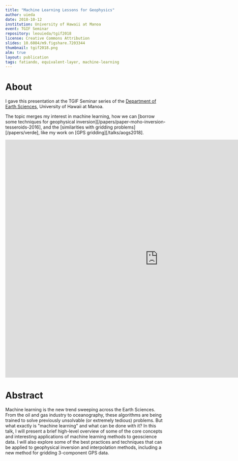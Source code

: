 ```yaml
---
title: "Machine Learning Lessons for Geophysics"
author: uieda
date: 2018-10-12
institution: University of Hawaii at Manoa
event: TGIF Seminar
repository: leouieda/tgif2018
license: Creative Commons Attribution
slides: 10.6084/m9.figshare.7203344
thumbnail: tgif2018.png
alm: true
layout: publication
tags: fatiando, equivalent-layer, machine-learning
---
```


# About

I gave this presentation at the TGIF Seminar series of the
[Department of Earth Sciences](http://www.soest.hawaii.edu/GG/index.html), University of
Hawaii at Manoa.

The topic merges my interest in machine learning, how we can
[borrow some techniques for geophysical inversion][/papers/paper-moho-inversion-tesseroids-2016],
and the [similarities with gridding problems][/papers/verde], like my work on
[GPS gridding][/talks/aogs2018].

<div class="embed-responsive embed-responsive-4by3">
<iframe src="https://docs.google.com/presentation/d/e/2PACX-1vTHp4JMV4808ozoUo9GEI-wdn417NJNG-W7wo6wyzXQ76mhUkOjAqFXNf2Jl9Ba_g-hrVqX_388XY0z/embed?start=false&loop=false&delayms=60000" frameborder="0" width="960" height="749" allowfullscreen="true" mozallowfullscreen="true" webkitallowfullscreen="true"></iframe>
</div>


# Abstract

Machine learning is the new trend sweeping across the Earth Sciences. From the oil and
gas industry to oceanography, these algorithms are being trained to solve previously
unsolvable (or extremely tedious) problems. But what exactly is "machine learning" and
what can be done with it? In this talk, I will present a brief high-level overview of
some of the core concepts and interesting applications of machine learning methods to
geoscience data. I will also explore some of the best practices and techniques that can
be applied to geophysical inversion and interpolation methods, including a new method
for gridding 3-component GPS data.
